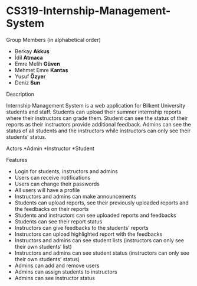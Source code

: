 # CS319-Internship-Management-System

Group Members (in alphabetical order)
* Berkay **Akkuş**
* İdil **Atmaca**
* Emre Melih **Güven**
* Mehmet Emre **Kantaş**
* Yusuf **Özyer**
* Deniz **Sun**



Description

Internship Management System is a web application for Bilkent University students and staff. Students can upload their summer internship reports where their instructors can grade them. Student can see the status of their reports as their instructors provide additional feedback. Admins can see the status of all students and the instructors while instructors can only see their students’ status.

Actors
*Admin
*Instructor
*Student


Features 
* Login for students, instructors and admins
* Users can receive notifications
* Users can change their passwords
* All users will have a profile
* Instructors and admins can make announcements
* Students can upload reports, see their previously uploaded reports and the feedbacks on their reports
* Students and instructors can see uploaded reports and feedbacks
* Students can see their report status
* Instructors can give feedbacks to the students’ reports
* Instructors can upload highlighted report with the feedbacks
* Instructors and admins can see student lists (instructors can only see their own students’ list)
* Instructors and admins can see student status (instructors can only see their own students’ status)
* Admins can add and remove users
* Admins can assign students to instructors
* Admins can see instructor status

